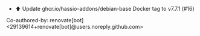 - ⬆️ Update ghcr.io/hassio-addons/debian-base Docker tag to v7.7.1 (#16)

Co-authored-by: renovate[bot] <29139614+renovate[bot]@users.noreply.github.com>
